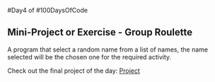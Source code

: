 #Day4 of #100DaysOfCode


## Mini-Project or Exercise - Group Roulette
A program that select a random name from a list of names, the name selected will be the chosen one for the required activity.


Check out the final project of the day: [Project](https://github.com/A3AJAGBE/rock-paper-scissors-game)
